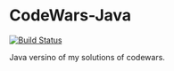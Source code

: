 # CodeWars-Java
[![Build Status](https://travis-ci.org/Peter-Liang/CodeWars-Java.svg?branch=master)](https://travis-ci.org/Peter-Liang/CodeWars-Java)

Java versino of my solutions of codewars.
